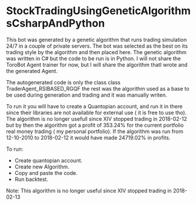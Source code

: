 # StockTradingUsingGeneticAlgorithmsCsharpAndPython

This bot was generated by a genetic algorithm that runs trading simulation 24/7 in a couple of private servers.
The bot was selected as the best on its trading style by the algorithm and then placed here.
The genetic algorithm was written in C# but the code to be run is in Python.
I will not share the ToroBot Agent trainer for now, but I will share the algorithm thatI wrote and the generated Agent.

The autogenerated code is only the class class TraderAgent_RSIBASED_RGQF the rest was the algorithm used as a base to be used during generation and trading and it was manually writen.

To run it you will have to create a Quantopian account, and run it in there since their libraries are not available for external use ( it is free to use tho).
The algorithm is no longer usefull since XIV stopped trading in 2018-02-12 but by then the algorithm got a profit of 353.24% for the current portfolio real money trading ( my personal portfolio).
If the algorithm was run from 12-10-2010 to 2018-02-12 it would have made 24719.02% in profits.

To run:
- Create quantopian account.
- Create new Algorithm.
- Copy and paste the code.
- Run backtest.


Note: This algorithm is no longer useful since XIV stopped trading in 2018-02-13
